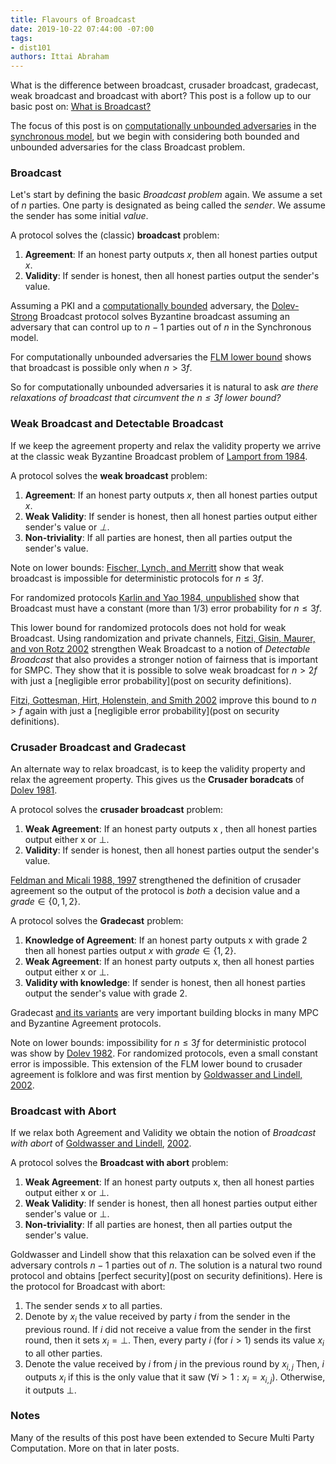 ```yaml
---
title: Flavours of Broadcast
date: 2019-10-22 07:44:00 -07:00
tags:
- dist101
authors: Ittai Abraham
---
```


What is the difference between broadcast, crusader broadcast, gradecast, weak broadcast and broadcast with abort? This post is a follow up to our basic post on: [What is Broadcast?](https://decentralizedthoughts.github.io/2019-06-27-defining-consensus/)

The focus of this post is on [computationally unbounded adversaries](https://decentralizedthoughts.github.io/2019-06-07-modeling-the-adversary/) in the [synchronous model](https://decentralizedthoughts.github.io/2019-06-01-2019-5-31-models/), but we begin with considering both bounded and unbounded adversaries for the class Broadcast problem. 

### Broadcast

Let's start by defining the basic *Broadcast problem* again. We assume a set of $n$ parties. One party is designated as being called the *sender*. We assume the sender has some initial *value*.

A protocol solves the (classic) **broadcast** problem:
1. **Agreement**: If an honest party outputs $x$, then all honest parties output $x$.
2. **Validity**: If sender is honest, then all honest parties output the sender's value.

Assuming a PKI and a [computationally bounded](https://decentralizedthoughts.github.io/2019-06-07-modeling-the-adversary/) adversary, the [Dolev-Strong](https://www.cs.huji.ac.il/~dolev/pubs/authenticated.pdf) Broadcast protocol solves Byzantine broadcast assuming an adversary that can control up to $n−1$ parties out of $n$ in the Synchronous model.

For computationally unbounded adversaries the [FLM lower bound](https://decentralizedthoughts.github.io/2019-08-02-byzantine-agreement-is-impossible-for-$n-slash-leq-3-f$-is-the-adversary-can-easily-simulate/) shows that broadcast is possible only when $n>3f$.

So for computationally unbounded adversaries it is natural to ask *are there relaxations of broadcast that circumvent the $n\leq 3f$ lower bound?* 


### Weak Broadcast and Detectable Broadcast

If we keep the agreement property and relax the validity property we arrive at the classic weak Byzantine Broadcast problem of [Lamport from 1984](https://zoo.cs.yale.edu/classes/cs426/2014/bib/lamport83theweak.pdf). 

A protocol solves the **weak broadcast** problem:
1. **Agreement**: If an honest party outputs $x$, then all honest parties output $x$.
2. **Weak Validity**: If sender is honest, then all honest parties output either sender's value or *⊥*.
3. **Non-triviality**: If all parties are honest, then all parties output the sender's value.
 
Note on lower bounds: [Fischer, Lynch, and Merritt](https://groups.csail.mit.edu/tds/papers/Lynch/FischerLynchMerritt-dc.pdf) show that weak broadcast is impossible for deterministic protocols for $n \leq 3f$. 

For randomized protocols [Karlin and Yao 1984, unpublished](http://www.math.ucsd.edu/~ronspubs/89_08_byzantine.pdf) show that Broadcast must have a constant (more than $1/3$) error probability for $n\leq 3f$.  

This lower bound for randomized protocols does not hold for weak Broadcast. Using randomization and private channels, [Fitzi, Gisin, Maurer, and von Rotz 2002](https://iacr.org/archive/eurocrypt2002/23320478/qbc.pdf
) strengthen Weak Broadcast to a notion of *Detectable Broadcast* that also provides a stronger notion of fairness that is important for SMPC. They show that it is possible to solve weak broadcast for $n>2f$ with just a [negligible error probability](post on security definitions).

[Fitzi, Gottesman, Hirt, Holenstein, and Smith 2002](https://groups.csail.mit.edu/tds/papers/Smith-Adam/fghhs-PODC2002-new-final.pdf) improve this bound to $n>f$ again with just a [negligible error probability](post on security definitions).



### Crusader Broadcast and Gradecast

An alternate way to relax broadcast, is to keep the validity property and relax the agreement property. This gives us the **Crusader boradcats** of [Dolev 1981](http://infolab.stanford.edu/pub/cstr/reports/cs/tr/81/846/CS-TR-81-846.pdf).

A protocol solves the **crusader broadcast** problem:
1. **Weak Agreement**: If an honest party outputs x , then all honest parties output either x or ⊥.
2. **Validity**: If sender is honest, then all honest parties output the sender's value.

[Feldman and Micali 1988, 1997](https://people.csail.mit.edu/silvio/Selected%20Scientific%20Papers/Distributed%20Computation/An%20Optimal%20Probabilistic%20Algorithm%20for%20Byzantine%20Agreement.pdf) strengthened the definition of crusader agreement so the output of the protocol is *both* a decision value and a $grade \in \{0,1,2\}$.

A protocol solves the **Gradecast** problem:
1. **Knowledge of Agreement**: If an honest party outputs x with grade 2 then all honest parties output $x$ with $grade \in \{1,2\}$.
2. **Weak Agreement**: If an honest party outputs x, then all honest parties output either x or ⊥.
3. **Validity with knowledge**: If sender is honest, then all honest parties output the sender's value with grade $2$.

Gradecast [and its variants](https://eprint.iacr.org/2006/065.pdf) are very important building blocks in many MPC and Byzantine Agreement protocols.

Note on lower bounds: impossibility for $n\leq 3f$ for deterministic protocol was show by [Dolev 1982](https://www.cse.huji.ac.il/~dolev/pubs/byz-strike-again.pdf). For randomized protocols, even a small constant error is impossible. This extension of the FLM lower bound to crusader agreement is folklore and was first mention by [Goldwasser and Lindell, 2002](https://eprint.iacr.org/2002/040.pdf).


### Broadcast with Abort

If we relax both Agreement and Validity we obtain the notion of *Broadcast with abort* of [Goldwasser and Lindell](https://eprint.iacr.org/2002/040.pdf), [2002](http://groups.csail.mit.edu/cis/pubs/shafi/2002-disc.pdf).



A protocol solves the **Broadcast with abort** problem:
1. **Weak Agreement**: If an honest party outputs x, then all honest parties output either x or ⊥.
2. **Weak Validity**: If sender is honest, then all honest parties output either sender's value or ⊥.
3. **Non-triviality**: If all parties are honest, then all parties output the sender's value.

Goldwasser and Lindell show that this relaxation can be solved even if the adversary controls $n-1$ parties out of $n$. The solution is a natural two round protocol and obtains [perfect security](post on security definitions). Here is the protocol for Broadcast with abort:

1. The sender sends $x$ to all parties.
2. Denote by $x_i$ the value received by party $i$ from the sender in the previous round. If $i$ did not receive a value from the sender in the first round, then it sets $x_i = ⊥$. Then, every party $i$ (for $i > 1$) sends its value $x_i$ to all other parties.
3. Denote the value received by $i$ from $j$ in the previous round by $x_{i,j}$ Then, $i$ outputs $x_i$ if this is the only
value that it saw ($\forall i>1: x_i=x_{i,j}$). Otherwise, it
outputs $⊥$.


### Notes

Many of the results of this post have been extended to Secure Multi Party Computation. More on that in later posts.






















